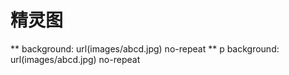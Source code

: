 # 精灵图
**  background: url(images/abcd.jpg) no-repeat
** p background: url(images/abcd.jpg) no-repeat
